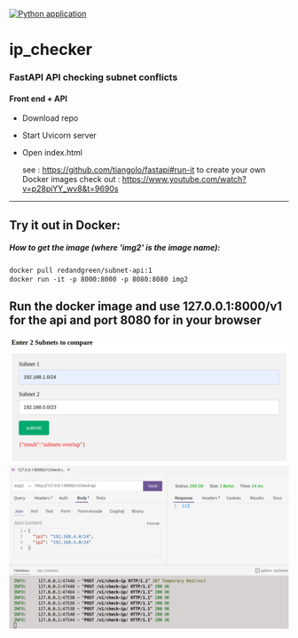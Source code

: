 [![Python application](https://github.com/RGGH/ip_checker/actions/workflows/python-app.yml/badge.svg)](https://github.com/RGGH/ip_checker/actions/workflows/python-app.yml)
<br>
# ip_checker
### FastAPI API checking subnet conflicts
#### Front end + API

* Download repo
* Start Uvicorn server
* Open index.html
  
  see : https://github.com/tiangolo/fastapi#run-it
  to create your own Docker images check out : https://www.youtube.com/watch?v=p28piYY_wv8&t=9690s
---
## Try it out in Docker:

##### How to get the image (where 'img2' is the image name):

    docker pull redandgreen/subnet-api:1
    docker run -it -p 8000:8000 -p 8080:8080 img2

Run the docker image and use 127.0.0.1:8000/v1 for the api and port 8080 for in your browser
---
![img1](https://github.com/RGGH/ip_checker/blob/main/misc/ssx.png)
![img](https://github.com/RGGH/ip_checker/blob/main/misc/screenshot.png)


